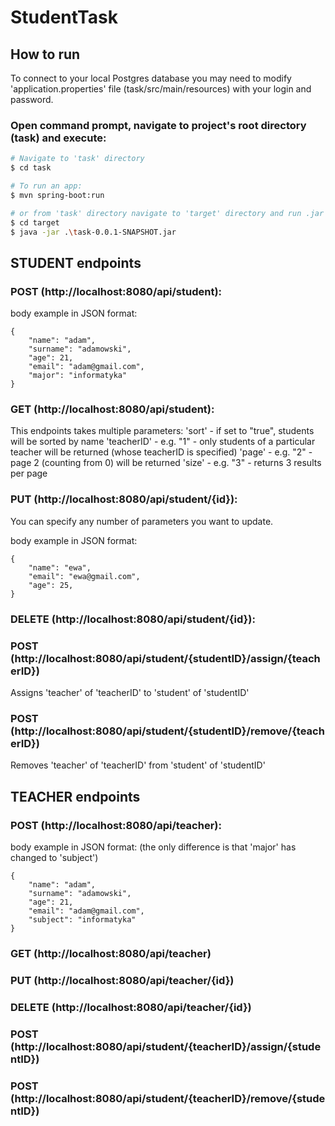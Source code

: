 # StudentTask

## How to run

To connect to your local Postgres database you may need to modify 'application.properties' file (task/src/main/resources) with your login and password.

### Open command prompt, navigate to project's root directory (task) and execute:

```bash
# Navigate to 'task' directory
$ cd task

# To run an app:
$ mvn spring-boot:run

# or from 'task' directory navigate to 'target' directory and run .jar file
$ cd target
$ java -jar .\task-0.0.1-SNAPSHOT.jar
```

## STUDENT endpoints

### POST (http://localhost:8080/api/student):

body example in JSON format:
```
{
    "name": "adam",
    "surname": "adamowski",
    "age": 21,
    "email": "adam@gmail.com",
    "major": "informatyka"
}
```

### GET (http://localhost:8080/api/student):



This endpoints takes multiple parameters:
'sort' - if set to "true", students will be sorted by name
'teacherID' - e.g. "1" - only students of a particular teacher will be returned (whose teacherID is specified)
'page' - e.g. "2" - page 2 (counting from 0) will be returned
'size' - e.g. "3" - returns 3 results per page

### PUT (http://localhost:8080/api/student/{id}):

You can specify any number of parameters you want to update.

body example in JSON format:
```
{
    "name": "ewa",
    "email": "ewa@gmail.com",
    "age": 25,
}
```

### DELETE (http://localhost:8080/api/student/{id}):

### POST (http://localhost:8080/api/student/{studentID}/assign/{teacherID})
Assigns 'teacher' of 'teacherID' to 'student' of 'studentID'

### POST (http://localhost:8080/api/student/{studentID}/remove/{teacherID})
Removes 'teacher' of 'teacherID' from 'student' of 'studentID'

## TEACHER endpoints

### POST (http://localhost:8080/api/teacher):

body example in JSON format: (the only difference is that 'major' has changed to 'subject')
```
{
    "name": "adam",
    "surname": "adamowski",
    "age": 21,
    "email": "adam@gmail.com",
    "subject": "informatyka"
}
```

### GET (http://localhost:8080/api/teacher)
### PUT (http://localhost:8080/api/teacher/{id})
### DELETE (http://localhost:8080/api/teacher/{id})
### POST (http://localhost:8080/api/student/{teacherID}/assign/{studentID})
### POST (http://localhost:8080/api/student/{teacherID}/remove/{studentID})


 
